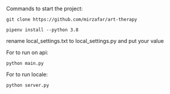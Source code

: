Commands to start the project:

    git clone https://github.com/mirzafar/art-therapy

    pipenv install --python 3.8

rename local_settings.txt to local_settings.py and put your value

For to run on api:

    python main.py

For to run locale:

    python server.py